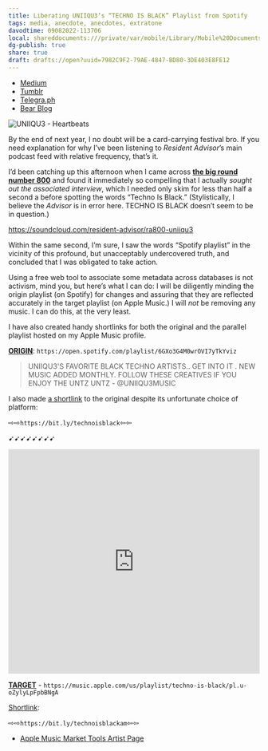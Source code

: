 ```yaml
---
title: Liberating UNIIQU3‘s “TECHNO IS BLACK” Playlist from Spotify
tags: media, anecdote, anecdotes, extratone
davodtime: 09082022-113706
local: shareddocuments:///private/var/mobile/Library/Mobile%20Documents/iCloud~md~obsidian/Documents/OBSHIDDIAN/drafts/7982C9F2-79AE-4847-BD80-3DE403E8FE12.md
dg-publish: true
share: true
draft: drafts://open?uuid=7982C9F2-79AE-4847-BD80-3DE403E8FE12
---
```


- [Medium](https://extratone.medium.com/liberating-uniiqu3-s-techno-is-black-playlist-from-spotify-6188173cc4e5)
- [Tumblr](https://asphaltapostle.tumblr.com/post/668959006673584128/liberating-uniiqu3s-techno-is-black-playlist)
- [Telegra.ph](https://telegra.ph/Liberating-UNIIQU3s-TECHNO-IS-BLACK-Playlist-from-Spotify-11-26)
- [Bear Blog](https://extratone.bearblog.dev/uniiqu3-techno-is-black/)

![UNIIQU3 - Heartbeats](https://i.snap.as/g95831NO.jpeg)

By the end of next year, I no doubt will be a card-carrying festival bro. If you need explanation for why I’ve been listening to *Resident Advisor*’s main podcast feed with relative frequency, that’s it.

I’d been catching up this afternoon when I came across [**the big round number 800**](http://ra.co/podcast/800) and found it immediately so compelling that I actually *sought out the associated interview*, which I needed only skim for less than half a second a before spotting the words “Techno Is Black.” (Stylistically, I believe the *Advisor* is in error here. TECHNO IS BLACK doesn’t seem to be in question.)

https://soundcloud.com/resident-advisor/ra800-uniiqu3

Within the same second, I’m sure, I saw the words “Spotify playlist” in the vicinity of this profound, but unacceptably undercovered truth, and concluded that I was obligated to take action.

Using a free web tool to associate some metadata across databases is not activism, mind you, but here’s what I can do: I will be diligently minding the origin playlist (on Spotify) for changes and assuring that they are reflected accurately in the target playlist (on Apple Music.) I will *not* be removing any music. I can do this, at the very least. 

I have also created handy shortlinks for both the original and the parallel playlist hosted on my Apple Music profile.

[**ORIGIN**](https://open.spotify.com/playlist/6GXo3G4M0wrOVI7yTkYviz): `https://open.spotify.com/playlist/6GXo3G4M0wrOVI7yTkYviz`

> UNIIQU3'S FAVORITE BLACK TECHNO ARTISTS.. GET INTO IT . NEW MUSIC ADDED MONTHLY. FOLLOW THESE CREATIVES IF YOU ENJOY THE UNTZ UNTZ - @UNIIQU3MUSIC

I also made [a shortlink](https://bit.ly/technoisblack) to the original despite its unfortunate choice of platform:

⇨⇨`https://bit.ly/technoisblack`⇦⇦

➹➹➹➹➹➹➹➹

<iframe allow="autoplay *; encrypted-media *; fullscreen *" frameborder="0" height="450" style="width:100%;max-width:660px;overflow:hidden;background:transparent;" sandbox="allow-forms allow-popups allow-same-origin allow-scripts allow-storage-access-by-user-activation allow-top-navigation-by-user-activation" src="https://embed.music.apple.com/us/playlist/techno-is-black/pl.u-oZylyLpFpbBNgA"></iframe>

[**TARGET**](https://music.apple.com/us/playlist/techno-is-black/pl.u-oZylyLpFpbBNgA) - `https://music.apple.com/us/playlist/techno-is-black/pl.u-oZylyLpFpbBNgA`

[Shortlink](https://bit.ly/technoisblack):

⇨⇨`https://bit.ly/technoisblackam`⇦⇦

- [Apple Music Market Tools Artist Page](https://music.apple.com/us/artist/uniiqu3/954381329?itsct=music_box_link&itscg=30200&ls=1&app=music)